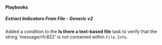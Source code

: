 
#### Playbooks
##### Extract Indicators From File - Generic v2
Added a condition to the **Is there a text-based file** task to verify that the string 'message/rfc822' is not contained within `File.Info`.